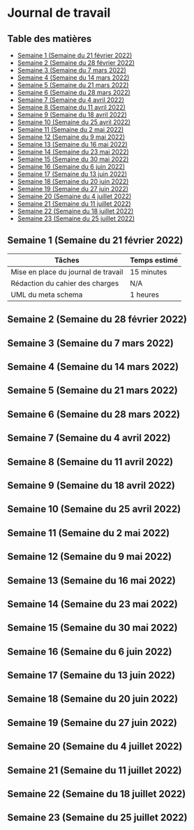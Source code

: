 # Journal de travail <!-- omit in toc -->

## Table des matières <!-- omit in toc -->

- [Semaine 1 (Semaine du 21 février 2022)](#semaine-1-semaine-du-21-février-2022)
- [Semaine 2 (Semaine du 28 février 2022)](#semaine-2-semaine-du-28-février-2022)
- [Semaine 3 (Semaine du 7 mars 2022)](#semaine-3-semaine-du-7-mars-2022)
- [Semaine 4 (Semaine du 14 mars 2022)](#semaine-4-semaine-du-14-mars-2022)
- [Semaine 5 (Semaine du 21 mars 2022)](#semaine-5-semaine-du-21-mars-2022)
- [Semaine 6 (Semaine du 28 mars 2022)](#semaine-6-semaine-du-28-mars-2022)
- [Semaine 7 (Semaine du 4 avril 2022)](#semaine-7-semaine-du-4-avril-2022)
- [Semaine 8 (Semaine du 11 avril 2022)](#semaine-8-semaine-du-11-avril-2022)
- [Semaine 9 (Semaine du 18 avril 2022)](#semaine-9-semaine-du-18-avril-2022)
- [Semaine 10 (Semaine du 25 avril 2022)](#semaine-10-semaine-du-25-avril-2022)
- [Semaine 11 (Semaine du 2 mai 2022)](#semaine-11-semaine-du-2-mai-2022)
- [Semaine 12 (Semaine du 9 mai 2022)](#semaine-12-semaine-du-9-mai-2022)
- [Semaine 13 (Semaine du 16 mai 2022)](#semaine-13-semaine-du-16-mai-2022)
- [Semaine 14 (Semaine du 23 mai 2022)](#semaine-14-semaine-du-23-mai-2022)
- [Semaine 15 (Semaine du 30 mai 2022)](#semaine-15-semaine-du-30-mai-2022)
- [Semaine 16 (Semaine du 6 juin 2022)](#semaine-16-semaine-du-6-juin-2022)
- [Semaine 17 (Semaine du 13 juin 2022)](#semaine-17-semaine-du-13-juin-2022)
- [Semaine 18 (Semaine du 20 juin 2022)](#semaine-18-semaine-du-20-juin-2022)
- [Semaine 19 (Semaine du 27 juin 2022)](#semaine-19-semaine-du-27-juin-2022)
- [Semaine 20 (Semaine du 4 juillet 2022)](#semaine-20-semaine-du-4-juillet-2022)
- [Semaine 21 (Semaine du 11 juillet 2022)](#semaine-21-semaine-du-11-juillet-2022)
- [Semaine 22 (Semaine du 18 juillet 2022)](#semaine-22-semaine-du-18-juillet-2022)
- [Semaine 23 (Semaine du 25 juillet 2022)](#semaine-23-semaine-du-25-juillet-2022)

## Semaine 1 (Semaine du 21 février 2022)

| Tâches | Temps estimé |
| ----- | ----- |
| Mise en place du journal de travail   | 15 minutes   |
| Rédaction du cahier des charges | N/A |
| UML du meta schema | 1 heures |
 

## Semaine 2 (Semaine du 28 février 2022)

## Semaine 3 (Semaine du 7 mars 2022)

## Semaine 4 (Semaine du 14 mars 2022)
    
## Semaine 5 (Semaine du 21 mars 2022)

## Semaine 6 (Semaine du 28 mars 2022)

## Semaine 7 (Semaine du 4 avril 2022)

## Semaine 8 (Semaine du 11 avril 2022)

## Semaine 9 (Semaine du 18 avril 2022)

## Semaine 10 (Semaine du 25 avril 2022)

## Semaine 11 (Semaine du 2 mai 2022)

## Semaine 12 (Semaine du 9 mai 2022)

## Semaine 13 (Semaine du 16 mai 2022)

## Semaine 14 (Semaine du 23 mai 2022)

## Semaine 15 (Semaine du 30 mai 2022)

## Semaine 16 (Semaine du 6 juin 2022)

## Semaine 17 (Semaine du 13 juin 2022)

## Semaine 18 (Semaine du 20 juin 2022)

## Semaine 19 (Semaine du 27 juin 2022)

## Semaine 20 (Semaine du 4 juillet 2022)

## Semaine 21 (Semaine du 11 juillet 2022)

## Semaine 22 (Semaine du 18 juillet 2022)

## Semaine 23 (Semaine du 25 juillet 2022)